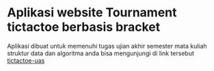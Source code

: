 # Aplikasi website Tournament tictactoe berbasis bracket
Aplikasi dibuat untuk memenuhi tugas ujian akhir semester mata kuliah struktur data dan algoritma anda bisa mengunjungi di link tersebut [tictactoe-uas](https://tictactoe-uas.vercel.app)
